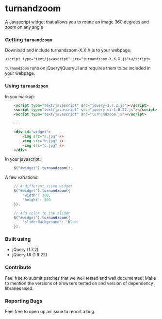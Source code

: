 turnandzoom
===========

A Javascript widget that allows you to rotate an image 360 degrees and zoom on any angle

### Getting `turnandzoom`

Download and include turnandzoom-X.X.X.js to your webpage.

    <script type="text/javascript" src="turnandzoom-X.X.X.js"></script>

`turnandzoom` runs on jQuery/jQueryUI and requires them to be included in your webpage.

### Using `turnandzoom`

In you markup:

```html
    <script type="text/javascript" src="jquery-1.7.2.js"></script>
    <script type="text/javascript" src="jquery-ui-1.8.22.js"></script>
    <script type="text/javascript" src="turnandzoom.js"></script>

    ...

    <div id="widget">
        <img src="a.jpg" />
        <img src="b.jpg" />
        <img src="c.jpg" />
    </div>
```

In your javascript:

```javascript
    $("#widget").turnandzoom();
```

A few variations:

```javascript
    // A different sized widget
    $("#widget").turnandzoom({
        'width': 300,
        'height': 300
    });

    // Add color to the slider
    $("#widget").turnandzoom({
        'sliderBackground': 'blue'
    });
```

### Built using

- jQuery (1.7.2)
- jQuery UI (1.8.22)

### Contribute

Feel free to submit patches that we well tested and well documented. Make to mention the versions of browsers tested on and version of dependency libraries used.

### Reporting Bugs

Feel free to open up an issue to report a bug. 